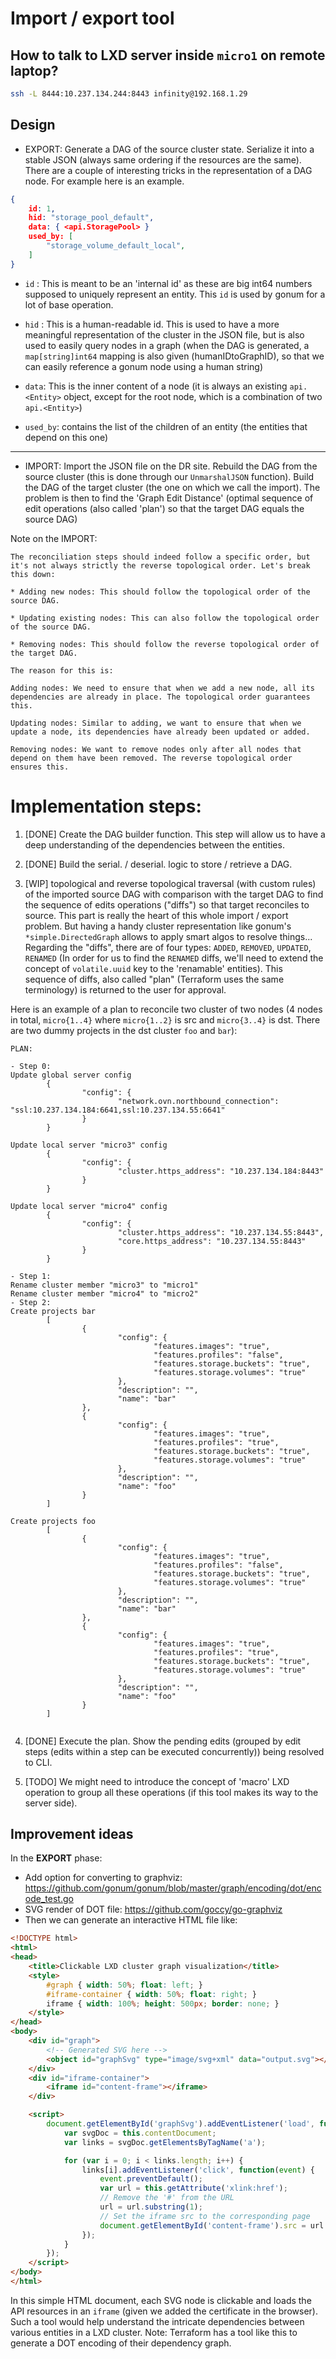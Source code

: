 # Import / export tool


## How to talk to LXD server inside `micro1` on remote laptop?

```bash
ssh -L 8444:10.237.134.244:8443 infinity@192.168.1.29
```

## Design

* EXPORT: Generate a DAG of the source cluster state. Serialize it into a stable JSON (always same ordering if the resources are the same). There are a couple of interesting tricks in the representation of a DAG node. For example here is an example.

```json
{
    id: 1,
    hid: "storage_pool_default",
    data: { <api.StoragePool> }
    used_by: [
        "storage_volume_default_local",
    ]
}
```

* `id` : This is meant to be an 'internal id' as these are big int64 numbers supposed to uniquely represent an entity. This `id` is used by gonum for a lot of base operation.

* `hid` : This is a human-readable id. This is used to have a more meaningful representation of the cluster in the JSON file, but is also used to easily query nodes in a graph (when the DAG is generated, a `map[string]int64` mapping is also given (humanIDtoGraphID), so that we can easily reference a gonum node using a human string)

* `data`: This is the inner content of a node (it is always an existing `api.<Entity>` object, except for the root node, which is a combination of two `api.<Entity>`)

* `used_by`: contains the list of the children of an entity (the entities that depend on this one)

___

* IMPORT: Import the JSON file on the DR site. Rebuild the DAG from the source cluster (this is done through our `UnmarshalJSON` function). Build the DAG of the target cluster (the one on which we call the import). The problem is then to find the 'Graph Edit Distance' (optimal sequence of edit operations (also called 'plan') so that the target DAG equals the source DAG)


Note on the IMPORT:

```
The reconciliation steps should indeed follow a specific order, but it's not always strictly the reverse topological order. Let's break this down:

* Adding new nodes: This should follow the topological order of the source DAG.

* Updating existing nodes: This can also follow the topological order of the source DAG.

* Removing nodes: This should follow the reverse topological order of the target DAG.

The reason for this is:

Adding nodes: We need to ensure that when we add a new node, all its dependencies are already in place. The topological order guarantees this.

Updating nodes: Similar to adding, we want to ensure that when we update a node, its dependencies have already been updated or added.

Removing nodes: We want to remove nodes only after all nodes that depend on them have been removed. The reverse topological order ensures this.
```


# Implementation steps:

1) [DONE] Create the DAG builder function. This step will allow us to have a deep understanding of the dependencies between the entities.

2) [DONE] Build the serial. / deserial. logic to store / retrieve a DAG.

3) [WIP] topological and reverse topological traversal (with custom rules) of the imported source DAG with comparison with the target DAG to find the sequence of edits operations ("diffs") so that target reconciles to source. This part is really the heart of this whole import / export problem. But having a handy cluster representation like gonum's `*simple.DirectedGraph` allows to apply smart algos to resolve things... Regarding the "diffs", there are of four types: `ADDED`, `REMOVED`, `UPDATED`, `RENAMED` (In order for us to find the `RENAMED` diffs, we'll need to extend the concept of `volatile.uuid` key to the 'renamable' entities). This sequence of diffs, also called "plan" (Terraform uses the same terminology) is returned to the user for approval.

Here is an example of a plan to reconcile two cluster of two nodes (4 nodes in total, `micro{1..4}` where `micro{1..2}` is src and `micro{3..4}` is dst. There are two dummy projects in the dst cluster `foo` and `bar`):

```
PLAN:

- Step 0:
Update global server config
        {
                "config": {
                        "network.ovn.northbound_connection": "ssl:10.237.134.184:6641,ssl:10.237.134.55:6641"
                }
        }

Update local server "micro3" config
        {
                "config": {
                        "cluster.https_address": "10.237.134.184:8443"
                }
        }

Update local server "micro4" config
        {
                "config": {
                        "cluster.https_address": "10.237.134.55:8443",
                        "core.https_address": "10.237.134.55:8443"
                }
        }

- Step 1:
Rename cluster member "micro3" to "micro1"
Rename cluster member "micro4" to "micro2"
- Step 2:
Create projects bar
        [
                {
                        "config": {
                                "features.images": "true",
                                "features.profiles": "false",
                                "features.storage.buckets": "true",
                                "features.storage.volumes": "true"
                        },
                        "description": "",
                        "name": "bar"
                },
                {
                        "config": {
                                "features.images": "true",
                                "features.profiles": "true",
                                "features.storage.buckets": "true",
                                "features.storage.volumes": "true"
                        },
                        "description": "",
                        "name": "foo"
                }
        ]

Create projects foo
        [
                {
                        "config": {
                                "features.images": "true",
                                "features.profiles": "false",
                                "features.storage.buckets": "true",
                                "features.storage.volumes": "true"
                        },
                        "description": "",
                        "name": "bar"
                },
                {
                        "config": {
                                "features.images": "true",
                                "features.profiles": "true",
                                "features.storage.buckets": "true",
                                "features.storage.volumes": "true"
                        },
                        "description": "",
                        "name": "foo"
                }
        ]


```

4) [DONE] Execute the plan. Show the pending edits (grouped by edit steps (edits within a step can be executed concurrently)) being resolved to CLI.

5) [TODO] We might need to introduce the concept of 'macro' LXD operation to group all these operations (if this tool makes its way to the server side).

## Improvement ideas

In the **EXPORT** phase:

- Add option for converting to graphviz: https://github.com/gonum/gonum/blob/master/graph/encoding/dot/encode_test.go
- SVG render of DOT file: https://github.com/goccy/go-graphviz
- Then we can generate an interactive HTML file like:
```html
<!DOCTYPE html>
<html>
<head>
    <title>Clickable LXD cluster graph visualization</title>
    <style>
        #graph { width: 50%; float: left; }
        #iframe-container { width: 50%; float: right; }
        iframe { width: 100%; height: 500px; border: none; }
    </style>
</head>
<body>
    <div id="graph">
        <!-- Generated SVG here -->
        <object id="graphSvg" type="image/svg+xml" data="output.svg"></object>
    </div>
    <div id="iframe-container">
        <iframe id="content-frame"></iframe>
    </div>

    <script>
        document.getElementById('graphSvg').addEventListener('load', function() {
            var svgDoc = this.contentDocument;
            var links = svgDoc.getElementsByTagName('a');

            for (var i = 0; i < links.length; i++) {
                links[i].addEventListener('click', function(event) {
                    event.preventDefault();
                    var url = this.getAttribute('xlink:href');
                    // Remove the '#' from the URL
                    url = url.substring(1);
                    // Set the iframe src to the corresponding page
                    document.getElementById('content-frame').src = url + '.html';
                });
            }
        });
    </script>
</body>
</html>
```

In this simple HTML document, each SVG node is clickable and loads the API resources in an `iframe` (given we added the certificate in the browser). Such a tool would help understand the intricate dependencies between various entities in a LXD cluster. Note: Terraform has a tool like this to generate a DOT encoding of their dependency graph.